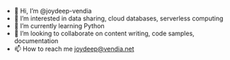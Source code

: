 - 👋 Hi, I’m @joydeep-vendia
- 👀 I’m interested in data sharing, cloud databases, serverless computing
- 🌱 I’m currently learning Python
- 💞️ I’m looking to collaborate on content writing, code samples, documentation
- 📫 How to reach me joydeep@vendia.net

<!---
joydeep-vendia/joydeep-vendia is a ✨ special ✨ repository because its `README.md` (this file) appears on your GitHub profile.
You can click the Preview link to take a look at your changes.
--->
